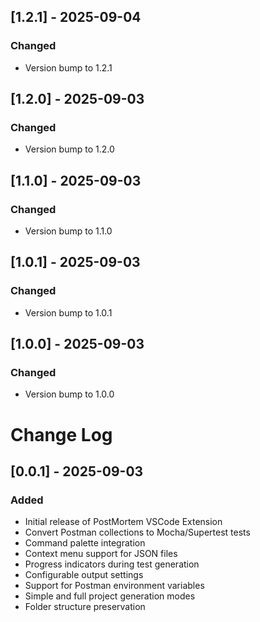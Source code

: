 ## [1.2.1] - 2025-09-04

### Changed
- Version bump to 1.2.1

## [1.2.0] - 2025-09-03

### Changed
- Version bump to 1.2.0

## [1.1.0] - 2025-09-03

### Changed
- Version bump to 1.1.0

## [1.0.1] - 2025-09-03

### Changed
- Version bump to 1.0.1

## [1.0.0] - 2025-09-03

### Changed
- Version bump to 1.0.0

# Change Log

## [0.0.1] - 2025-09-03

### Added
- Initial release of PostMortem VSCode Extension
- Convert Postman collections to Mocha/Supertest tests
- Command palette integration
- Context menu support for JSON files
- Progress indicators during test generation
- Configurable output settings
- Support for Postman environment variables
- Simple and full project generation modes
- Folder structure preservation